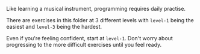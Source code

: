 Like learning a musical instrument, programming requires daily practise.

There are exercises in this folder at 3 different levels with `level-1` being the easiest and `level-3` being the hardest.

Even if you're feeling confident, start at `level-1`. Don't worry about progressing to the more difficult exercises until you feel ready.
